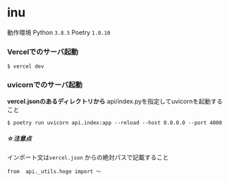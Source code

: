 # inu

動作環境
Python `3.8.5`
Poetry `1.0.10`


### Vercelでのサーバ起動
```
$ vercel dev
```
### uvicornでのサーバ起動
**vercel.jsonのあるディレクトリから** api/index.pyを指定してuvicornを起動すること
```
$ poetry run uvicorn api.index:app --reload --host 0.0.0.0 --port 4000
```



##### ☆注意点  
インポート文は`vercel.json` からの絶対パスで記載すること  
```
from  api._utils.hoge import 〜
```
